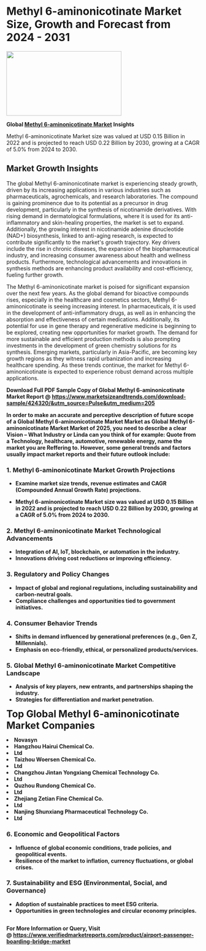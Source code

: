 <H1>Methyl 6-aminonicotinate Market Size, Growth and Forecast from 2024 - 2031</H1><img class="aligncenter size-medium wp-image-584254" src="https://thirdeyenews.in/wp-content/uploads/2024/09/Global-Market-Research-300x168.jpeg" alt="" width="300" height="168" /><p><strong>Global&nbsp;<a href="https://www.marketsizeandtrends.com/download-sample/424320/&amp;utm_source=Pulse&amp;utm_medium=205">Methyl 6-aminonicotinate Market</a> Insights</strong></p><p>Methyl 6-aminonicotinate Market size was valued at USD 0.15 Billion in 2022 and is projected to reach USD 0.22 Billion by 2030, growing at a CAGR of 5.0% from 2024 to 2030.</p><p><h2>Market Growth Insights</h2> <p>The global Methyl 6-aminonicotinate market is experiencing steady growth, driven by its increasing applications in various industries such as pharmaceuticals, agrochemicals, and research laboratories. The compound is gaining prominence due to its potential as a precursor in drug development, particularly in the synthesis of nicotinamide derivatives. With rising demand in dermatological formulations, where it is used for its anti-inflammatory and skin-healing properties, the market is set to expand. Additionally, the growing interest in nicotinamide adenine dinucleotide (NAD+) biosynthesis, linked to anti-aging research, is expected to contribute significantly to the market's growth trajectory. Key drivers include the rise in chronic diseases, the expansion of the biopharmaceutical industry, and increasing consumer awareness about health and wellness products. Furthermore, technological advancements and innovations in synthesis methods are enhancing product availability and cost-efficiency, fueling further growth.</p> <p><strong></strong></p> <p>The Methyl 6-aminonicotinate market is poised for significant expansion over the next few years. As the global demand for bioactive compounds rises, especially in the healthcare and cosmetics sectors, Methyl 6-aminonicotinate is seeing increasing interest. In pharmaceuticals, it is used in the development of anti-inflammatory drugs, as well as in enhancing the absorption and effectiveness of certain medications. Additionally, its potential for use in gene therapy and regenerative medicine is beginning to be explored, creating new opportunities for market growth. The demand for more sustainable and efficient production methods is also prompting investments in the development of green chemistry solutions for its synthesis. Emerging markets, particularly in Asia-Pacific, are becoming key growth regions as they witness rapid urbanization and increasing healthcare spending. As these trends continue, the market for Methyl 6-aminonicotinate is expected to experience robust demand across multiple applications.</p> <p><strong></p><p><span class=""><strong>Download Full PDF Sample Copy of Global Methyl 6-aminonicotinate Market Report</strong> @ <a href="https://www.marketsizeandtrends.com/download-sample/424320/&amp;utm_source=Pulse&amp;utm_medium=205" target="_blank">https://www.marketsizeandtrends.com/download-sample/424320/&amp;utm_source=Pulse&amp;utm_medium=205</a></span></p><p>In order to make an accurate and perceptive description of future scope of a Global&nbsp;Methyl 6-aminonicotinate Market Market as Global&nbsp;Methyl 6-aminonicotinate Market Market of 2025, you need to describe a clear Vision &ndash; What Industry or Linda can you think of for example: Quote from a Technology, healthcare, automotive, renewable energy, name the market you are Reffering to. However, some general trends and factors usually impact market reports and their future outlook include:</p><h3>1.&nbsp;<strong>Methyl 6-aminonicotinate Market Growth Projections</strong></h3><ul><li>Examine market size trends, revenue estimates and CAGR (Compounded Annual Growth Rate) projections.</li><li><p>Methyl 6-aminonicotinate Market size was valued at USD 0.15 Billion in 2022 and is projected to reach USD 0.22 Billion by 2030, growing at a CAGR of 5.0% from 2024 to 2030.</p></li></ul><h3>2.&nbsp;<strong>Methyl 6-aminonicotinate Market Technological Advancements</strong></h3><ul><li>Integration of AI, IoT, blockchain, or automation in the industry.</li><li>Innovations driving cost reductions or improving efficiency.</li></ul><h3>3.&nbsp;<strong>Regulatory and Policy Changes</strong></h3><ul><li>Impact of global and regional regulations, including sustainability and carbon-neutral goals.</li><li>Compliance challenges and opportunities tied to government initiatives.</li></ul><h3>4.&nbsp;<strong>Consumer Behavior Trends</strong></h3><ul><li>Shifts in demand influenced by generational preferences (e.g., Gen Z, Millennials).</li><li>Emphasis on eco-friendly, ethical, or personalized products/services.</li></ul><h3>5.&nbsp;<strong>Global Methyl 6-aminonicotinate Market Competitive Landscape</strong></h3><ul><li>Analysis of key players, new entrants, and partnerships shaping the industry.</li><li>Strategies for differentiation and market penetration.</li></ul><p data-pm-slice="1 1 []"><span style="color: inherit; font-family: inherit; font-size: 25px;">Top Global Methyl 6-aminonicotinate Market Companies</span></p><div class="" data-test-id=""><p><li>Novasyn</li><li> Hangzhou Hairui Chemical Co.</li><li> Ltd</li><li> Taizhou Woersen Chemical Co.</li><li> Ltd</li><li> Changzhou Jintan Yongxiang Chemical Technology Co.</li><li> Ltd</li><li> Quzhou Rundong Chemical Co.</li><li>Ltd</li><li> Zhejiang Zetian Fine Chemical Co.</li><li> Ltd</li><li> Nanjing Shunxiang Pharmaceutical Technology Co.</li><li>Ltd</li></p></div><h3>6.&nbsp;<strong>Economic and Geopolitical Factors</strong></h3><ul><li>Influence of global economic conditions, trade policies, and geopolitical events.</li><li>Resilience of the market to inflation, currency fluctuations, or global crises.</li></ul><h3>7.&nbsp;<strong>Sustainability and ESG (Environmental, Social, and Governance)</strong></h3><ul><li>Adoption of sustainable practices to meet ESG criteria.</li><li>Opportunities in green technologies and circular economy principles.</li></ul><h2><strong style="font-size: 14px;">For More Information or Query, Visit @&nbsp;</strong><a style="background-color: #ffffff; font-size: 14px;" href="https://www.marketsizeandtrends.com/report/methyl-6-aminonicotinate-market/" target="_blank">https://www.verifiedmarketreports.com/product/airport-passenger-boarding-bridge-market</a></h2>

